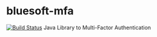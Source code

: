 # bluesoft-mfa
[![Build Status](https://travis-ci.org/bluesoft/bluesoft-mfa.svg)](https://travis-ci.org/bluesoft/bluesoft-mfa)
Java Library to Multi-Factor Authentication
